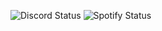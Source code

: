 ![Discord Status](https://img.shields.io/badge/Discord-dnd-red) ![Spotify Status](https://img.shields.io/badge/Listening%20to-Nothing-brightgreen)
